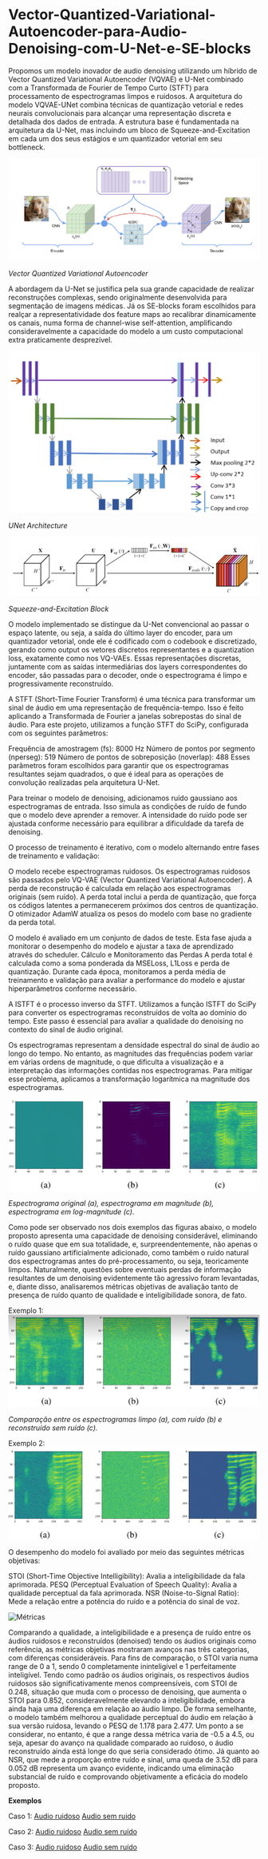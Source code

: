 # Vector-Quantized-Variational-Autoencoder-para-Audio-Denoising-com-U-Net-e-SE-blocks
Propomos um modelo inovador de audio denoising utilizando um híbrido de Vector Quantized Variational Autoencoder (VQVAE) e U-Net combinado com a  Transformada de Fourier de Tempo Curto (STFT) para processamento de espectrogramas limpos e ruidosos.
A arquitetura do modelo VQVAE-UNet combina técnicas de quantização vetorial e redes neurais convolucionais para alcançar uma representação discreta e detalhada dos dados de entrada. A estrutura base é fundamentada na arquitetura da U-Net, mas incluindo um bloco de Squeeze-and-Excitation em cada um dos seus estágios e um quantizador vetorial em seu bottleneck.

![Vector Quantized Variational Autoencoder](images/VQVAE.png)

*Vector Quantized Variational Autoencoder*


A abordagem da U-Net se justifica pela sua grande capacidade de realizar reconstruções complexas, sendo originalmente desenvolvida para segmentação de imagens médicas. Já os SE-blocks foram escolhidos para realçar a representatividade dos feature maps ao recalibrar dinamicamente os canais, numa forma de channel-wise self-attention, amplificando consideravelmente a capacidade do modelo a um custo computacional extra praticamente desprezível.

![U-Net](images/unet.png)

*UNet Architecture*

![SE-Blocks](images/se.png)

*Squeeze-and-Excitation Block*

O modelo implementado se distingue da U-Net convencional ao passar o espaço latente, ou seja, a saída do último layer do encoder, para um quantizador vetorial, onde ele é codificado com o codebook e discretizado, gerando como output os vetores discretos representantes e a quantization loss, exatamente como nos VQ-VAEs. Essas representações discretas, juntamente com as saídas intermediárias dos layers correspondentes do encoder, são passadas para o decoder, onde o espectrograma é limpo e progressivamente reconstruído.

A STFT (Short-Time Fourier Transform) é uma técnica para transformar um sinal de áudio em uma representação de frequência-tempo. Isso é feito aplicando a Transformada de Fourier a janelas sobrepostas do sinal de áudio. Para este projeto, utilizamos a função STFT do SciPy, configurada com os seguintes parâmetros:

Frequência de amostragem (fs): 8000 Hz
Número de pontos por segmento (nperseg): 519
Número de pontos de sobreposição (noverlap): 488
Esses parâmetros foram escolhidos para garantir que os espectrogramas resultantes sejam quadrados, o que é ideal para as operações de convolução realizadas pela arquitetura U-Net.

Para treinar o modelo de denoising, adicionamos ruído gaussiano aos espectrogramas de entrada. Isso simula as condições de ruído de fundo que o modelo deve aprender a remover. A intensidade do ruído pode ser ajustada conforme necessário para equilibrar a dificuldade da tarefa de denoising.

O processo de treinamento é iterativo, com o modelo alternando entre fases de treinamento e validação:

O modelo recebe espectrogramas ruidosos.
Os espectrogramas ruidosos são passados pelo VQ-VAE (Vector Quantized Variational Autoencoder).
A perda de reconstrução é calculada em relação aos espectrogramas originais (sem ruído). A perda total inclui a perda de quantização, que força os códigos latentes a permanecerem próximos dos centros de quantização.
O otimizador AdamW atualiza os pesos do modelo com base no gradiente da perda total.

O modelo é avaliado em um conjunto de dados de teste.
Esta fase ajuda a monitorar o desempenho do modelo e ajustar a taxa de aprendizado através do scheduler.
Cálculo e Monitoramento das Perdas
A perda total é calculada como a soma ponderada da MSELoss, L1Loss e perda de quantização. Durante cada época, monitoramos a perda média de treinamento e validação para avaliar a performance do modelo e ajustar hiperparâmetros conforme necessário.

A ISTFT é o processo inverso da STFT. Utilizamos a função ISTFT do SciPy para converter os espectrogramas reconstruídos de volta ao domínio do tempo. Este passo é essencial para avaliar a qualidade do denoising no contexto do sinal de áudio original.

Os espectrogramas representam a densidade espectral do sinal de áudio ao longo do tempo. No entanto, as magnitudes das frequências podem variar em várias ordens de magnitude, o que dificulta a visualização e a interpretação das informações contidas nos espectrogramas. Para mitigar esse problema, aplicamos a transformação logarítmica na magnitude dos espectrogramas.

![Espectrogramas normais e em log-magnitude](images/logmagnitude.png)

*Espectrograma original (a), espectrograma em magnitude (b), espectrograma em log-magnitude (c).*

Como pode ser observado nos dois exemplos das figuras abaixo, o modelo proposto apresenta uma capacidade de denoising considerável, eliminando o ruído quase que em sua totalidade, e, surpreendentemente, não apenas o ruído gaussiano artificialmente adicionado, como também o ruído natural dos espectrogramas antes do pré-processamento, ou seja, teoricamente limpos. Naturalmente, questões sobre eventuais perdas de informação resultantes de um denoising evidentemente tão agressivo foram levantadas, e, diante disso, analisaremos métricas objetivas de avaliação tanto de presença de ruído quanto de qualidade e inteligibilidade sonora, de fato.

Exemplo 1:
![Espectrogramas](images/ex1.png)

*Comparação entre os espectrogramas limpo (a), com ruído (b) e reconstruído sem ruído (c).*

Exemplo 2:
![Espectrogramas2](images/ex2.png)

O desempenho do modelo foi avaliado por meio das seguintes métricas objetivas:

STOI (Short-Time Objective Intelligibility): Avalia a inteligibilidade da fala aprimorada.
PESQ (Perceptual Evaluation of Speech Quality): Avalia a qualidade perceptual da fala aprimorada.
NSR (Noise-to-Signal Ratio): Mede a relação entre a potência do ruído e a potência do sinal de voz.

![Métricas](images/Métricas.png)

Comparando a qualidade, a inteligibilidade e a presença de ruído entre os áudios ruidosos e reconstruídos (denoised) tendo os áudios originais como referência, as métricas objetivas mostraram avanços nas três categorias, com diferenças consideráveis. Para fins de comparação, o STOI varia numa range de 0 a 1, sendo 0 completamente ininteligível e 1 perfeitamente inteligível. Tendo como padrão os áudios originais, os respectivos áudios ruidosos são significativamente menos compreensíveis, com STOI de 0.248, situação que muda com o processo de denoising, que aumenta o STOI para 0.852, consideravelmente elevando a inteligibilidade, embora ainda haja uma diferença em relação ao áudio limpo. De forma semelhante, o modelo também melhorou a qualidade perceptual do áudio em relação à sua versão ruidosa, levando o PESQ de 1.178 para 2.477. Um ponto a se considerar, no entanto, é que a range dessa métrica varia de -0.5 a 4.5, ou seja, apesar do avanço na qualidade comparado ao ruidoso, o áudio reconstruído ainda está longe do que seria considerado ótimo. Já quanto ao NSR, que mede a proporção entre ruído e sinal, uma queda de 3.52 dB para 0.052 dB representa um avanço evidente, indicando uma eliminação substancial de ruído e comprovando objetivamente a eficácia do modelo proposto.

**Exemplos**

Caso 1: [Audio ruidoso](audios/noisy_audio1.wav)
[Audio sem ruido](audios/denoised_audio1.wav)

Caso 2: [Audio ruidoso](audios/noised_audio2.wav)
[Audio sem ruído](audios/denoised_audio2.wav)

Caso 3: [Audio ruidoso](audios/noised_audio3.wav)
[Audio sem ruído](audios/denoised_audio3.wav)

